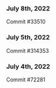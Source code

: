 ### July 8th, 2022

Commit #33510

### July 5th, 2022

Commit #314353


### July 4th, 2022

Commit #72281
